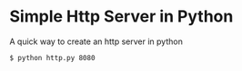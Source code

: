 

Simple Http Server in Python
============================

A quick way to create an http server in python


```
$ python http.py 8080
```
